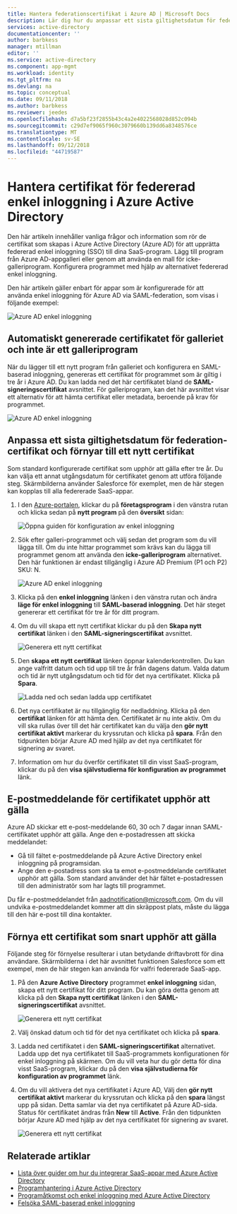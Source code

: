 ```yaml
---
title: Hantera federationscertifikat i Azure AD | Microsoft Docs
description: Lär dig hur du anpassar ett sista giltighetsdatum för federationscertifikat och förnya certifikat som snart upphör att gälla.
services: active-directory
documentationcenter: ''
author: barbkess
manager: mtillman
editor: ''
ms.service: active-directory
ms.component: app-mgmt
ms.workload: identity
ms.tgt_pltfrm: na
ms.devlang: na
ms.topic: conceptual
ms.date: 09/11/2018
ms.author: barbkess
ms.reviewer: jeedes
ms.openlocfilehash: d7a5bf23f2855b43c4a2e4022568028d852c094b
ms.sourcegitcommit: c29d7ef9065f960c3079660b139dd6a8348576ce
ms.translationtype: MT
ms.contentlocale: sv-SE
ms.lasthandoff: 09/12/2018
ms.locfileid: "44719587"
---
```

# <a name="manage-certificates-for-federated-single-sign-on-in-azure-active-directory"></a>Hantera certifikat för federerad enkel inloggning i Azure Active Directory
Den här artikeln innehåller vanliga frågor och information som rör de certifikat som skapas i Azure Active Directory (Azure AD) för att upprätta federerad enkel inloggning (SSO) till dina SaaS-program. Lägg till program från Azure AD-appgalleri eller genom att använda en mall för icke-galleriprogram. Konfigurera programmet med hjälp av alternativet federerad enkel inloggning.

Den här artikeln gäller enbart för appar som är konfigurerade för att använda enkel inloggning för Azure AD via SAML-federation, som visas i följande exempel:

![Azure AD enkel inloggning](./media/manage-certificates-for-federated-single-sign-on/saml_sso.PNG)

## <a name="auto-generated-certificate-for-gallery-and-non-gallery-applications"></a>Automatiskt genererade certifikatet för galleriet och inte är ett galleriprogram
När du lägger till ett nytt program från galleriet och konfigurera en SAML-baserad inloggning, genereras ett certifikat för programmet som är giltig i tre år i Azure AD. Du kan ladda ned det här certifikatet bland de **SAML-signeringscertifikat** avsnittet. För galleriprogram, kan det här avsnittet visar ett alternativ för att hämta certifikat eller metadata, beroende på krav för programmet.

![Azure AD enkel inloggning](./media/manage-certificates-for-federated-single-sign-on/saml_certificate_download.png)

## <a name="customize-the-expiration-date-for-your-federation-certificate-and-roll-it-over-to-a-new-certificate"></a>Anpassa ett sista giltighetsdatum för federation-certifikat och förnyar till ett nytt certifikat
Som standard konfigurerade certifikat som upphör att gälla efter tre år. Du kan välja ett annat utgångsdatum för certifikatet genom att utföra följande steg.
Skärmbilderna använder Salesforce för exemplet, men de här stegen kan kopplas till alla federerade SaaS-appar.

1. I den [Azure-portalen](https://aad.portal.azure.com), klickar du på **företagsprogram** i den vänstra rutan och klicka sedan på **nytt program** på den **översikt** sidan:

   ![Öppna guiden för konfiguration av enkel inloggning](./media/manage-certificates-for-federated-single-sign-on/enterprise_application_new_application.png)

2. Sök efter galleri-programmet och välj sedan det program som du vill lägga till. Om du inte hittar programmet som krävs kan du lägga till programmet genom att använda den **icke-galleriprogram** alternativet. Den här funktionen är endast tillgänglig i Azure AD Premium (P1 och P2) SKU: N.

    ![Azure AD enkel inloggning](./media/manage-certificates-for-federated-single-sign-on/add_gallery_application.png)

3. Klicka på den **enkel inloggning** länken i den vänstra rutan och ändra **läge för enkel inloggning** till **SAML-baserad inloggning**. Det här steget genererar ett certifikat för tre år för ditt program.

4. Om du vill skapa ett nytt certifikat klickar du på den **Skapa nytt certifikat** länken i den **SAML-signeringscertifikat** avsnittet.

    ![Generera ett nytt certifikat](./media/manage-certificates-for-federated-single-sign-on/create_new_certficate.png)

5. Den **skapa ett nytt certifikat** länken öppnar kalenderkontrollen. Du kan ange valfritt datum och tid upp till tre år från dagens datum. Valda datum och tid är nytt utgångsdatum och tid för det nya certifikatet. Klicka på **Spara**.

    ![Ladda ned och sedan ladda upp certifikatet](./media/manage-certificates-for-federated-single-sign-on/certifcate_date_selection.PNG)

6. Det nya certifikatet är nu tillgänglig för nedladdning. Klicka på den **certifikat** länken för att hämta den. Certifikatet är nu inte aktiv. Om du vill ska rullas över till det här certifikatet kan du välja den **gör nytt certifikat aktivt** markerar du kryssrutan och klicka på **spara**. Från den tidpunkten börjar Azure AD med hjälp av det nya certifikatet för signering av svaret.

7.  Information om hur du överför certifikatet till din visst SaaS-program, klickar du på den **visa självstudierna för konfiguration av programmet** länk.

## <a name="certificate-expiration-notification-email"></a>E-postmeddelande för certifikatet upphör att gälla

Azure AD skickar ett e-post-meddelande 60, 30 och 7 dagar innan SAML-certifikatet upphör att gälla. Ange den e-postadressen att skicka meddelandet:

- Gå till fältet e-postmeddelande på Azure Active Directory enkel inloggning på programsidan.
- Ange den e-postadress som ska ta emot e-postmeddelande certifikatet upphör att gälla. Som standard använder det här fältet e-postadressen till den administratör som har lagts till programmet.

Du får e-postmeddelandet från aadnotification@microsoft.com. Om du vill undvika e-postmeddelandet kommer att din skräppost plats, måste du lägga till den här e-post till dina kontakter. 

## <a name="renew-a-certificate-that-will-soon-expire"></a>Förnya ett certifikat som snart upphör att gälla
Följande steg för förnyelse resulterar i utan betydande driftavbrott för dina användare. Skärmbilderna i det här avsnittet funktionen Salesforce som ett exempel, men de här stegen kan använda för valfri federerade SaaS-app.

1. På den **Azure Active Directory** programmet **enkel inloggning** sidan, skapa ett nytt certifikat för ditt program. Du kan göra detta genom att klicka på den **Skapa nytt certifikat** länken i den **SAML-signeringscertifikat** avsnittet.

    ![Generera ett nytt certifikat](./media/manage-certificates-for-federated-single-sign-on/create_new_certficate.png)

2. Välj önskad datum och tid för det nya certifikatet och klicka på **spara**.

3. Ladda ned certifikatet i den **SAML-signeringscertifikat** alternativet. Ladda upp det nya certifikatet till SaaS-programmets konfigurationen för enkel inloggning på skärmen. Om du vill veta hur du gör detta för dina visst SaaS-program, klickar du på den **visa självstudierna för konfiguration av programmet** länk.
   
4. Om du vill aktivera det nya certifikatet i Azure AD, Välj den **gör nytt certifikat aktivt** markerar du kryssrutan och klicka på den **spara** längst upp på sidan. Detta samlar via det nya certifikatet på Azure AD-sida. Status för certifikatet ändras från **New** till **Active**. Från den tidpunkten börjar Azure AD med hjälp av det nya certifikatet för signering av svaret. 
   
    ![Generera ett nytt certifikat](./media/manage-certificates-for-federated-single-sign-on/new_certificate_download.png)

## <a name="related-articles"></a>Relaterade artiklar
* [Lista över guider om hur du integrerar SaaS-appar med Azure Active Directory](../saas-apps/tutorial-list.md)
* [Programhantering i Azure Active Directory](what-is-application-management.md)
* [Programåtkomst och enkel inloggning med Azure Active Directory](what-is-single-sign-on.md)
* [Felsöka SAML-baserad enkel inloggning](../develop/howto-v1-debug-saml-sso-issues.md)
